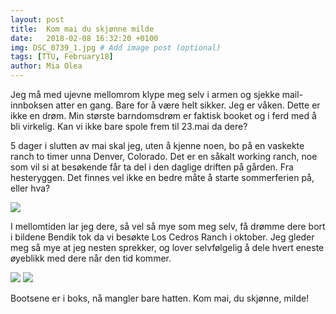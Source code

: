 ```yaml
---
layout: post
title:  Kom mai du skjønne milde
date:   2018-02-08 16:32:20 +0100
img: DSC_0739_1.jpg # Add image post (optional)
tags: [TTU, February18]
author: Mia Olea 
---
```

Jeg må med ujevne mellomrom klype meg selv i armen og sjekke mail-innboksen atter en gang. Bare for å være helt sikker. Jeg er våken. Dette er ikke en drøm. Min største barndomsdrøm er faktisk booket og i ferd med å bli virkelig. Kan vi ikke bare spole frem til 23.mai da dere?

5 dager i slutten av mai skal jeg, uten å kjenne noen, bo på en vaskekte ranch to timer unna Denver, Colorado. Det er en såkalt working ranch, noe som vil si at besøkende får ta del i den daglige driften på gården. Fra hesteryggen. Det finnes vel ikke en bedre måte å starte sommerferien på, eller hva?

![]({{site.baseurl}}/assets/img/DSC_0741_1.jpg)

I mellomtiden lar jeg dere, så vel så mye som meg selv, få drømme dere bort i bildene Bendik tok da vi besøkte Los Cedros Ranch i oktober. Jeg gleder meg så mye at jeg nesten sprekker, og lover selvfølgelig å dele hvert eneste øyeblikk med dere når den tid kommer.

![]({{site.baseurl}}/assets/img/DSC0751_1.jpg)
![]({{site.baseurl}}/assets/img/DSC_0734_1.jpg)

Bootsene er i boks, nå mangler bare hatten. Kom mai, du skjønne, milde!
